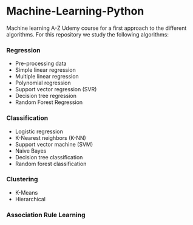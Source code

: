 # Machine-Learning-Python
Machine learning A-Z Udemy course for a first approach to the different algorithms. 
For this repository we study the following  algorithms:

### Regression
- Pre-processing data
- Simple linear regression
- Multiple linear regression
- Polynomial regression
- Support vector regression (SVR)
- Decision tree regression
- Random Forest Regression

### Classification
- Logistic regression
- K-Nearest neighbors (K-NN)
- Support vector machine (SVM)
- Naive Bayes
- Decision tree classification
- Random forest classification

### Clustering
- K-Means
- Hierarchical

### Association Rule Learning




